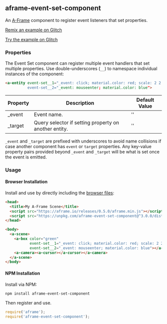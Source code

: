 ## aframe-event-set-component

An [A-Frame](https://aframe.io) component to register event listeners that set
properties.

[Remix an example on Glitch](https://glitch.com/~aframe-event-set-component/)

[Try the example on Glitch](https://aframe-event-set-component.glitch.me/)

### Properties

The Event Set component can register multiple event handlers that set multiple
properties. Use double-underscores (`__`) to namespace individual instances of
the component:

```html
<a-entity event-set__1="_event: click; material.color: red; scale: 2 2 2,
          event-set__2="_event: mouseenter; material.color: blue">
```

| Property | Description                                           | Default Value |
| -------- | -----------                                           | ------------- |
| _event   | Event name.                                           | ''            |
| _target  | Query selector if setting property on another entity. | ''            |

`_event` and `_target` are prefixed with underscores to avoid name collisions
if case another component has `event` or `target` properties. Any key-value
property pairs provided beyond `_event` and `_target` will be what is set once
the event is emitted.

### Usage

#### Browser Installation

Install and use by directly including the [browser files](dist):

```html
<head>
  <title>My A-Frame Scene</title>
  <script src="https://aframe.io/releases/0.5.0/aframe.min.js"></script>
  <script src="https://unpkg.com/aframe-event-set-component@^3.0.0/dist/aframe-event-set-component.min.js"></script>
</head>

<body>
  <a-scene>
    <a-box color="green"
           event-set__1="_event: click; material.color: red; scale: 2 2 2"
           event-set__2="_event: mouseenter; material.color: blue"></a-box>
    <a-camera><a-cursor></a-cursor></a-camera>
  </a-scene>
</body>
```

#### NPM Installation

Install via NPM:

```bash
npm install aframe-event-set-component
```

Then register and use.

```js
require('aframe');
require('aframe-event-set-component');
```
